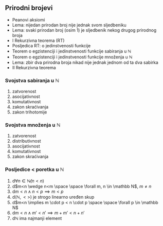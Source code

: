 ## Prirodni brojevi

- Peanovi aksiomi
- Lema: nijedan prirodan broj nije jednak svom sljedbeniku
- Lema: svaki prirodan broj (osim 1) je sljedbenik nekog drugog prirodnog broja
- I Rekurzivna teorema (RT)
- Posljedica RT: o jedinstvenosti funkcije
- Teorem o egzistenciji i jedinstvenosti funkcije sabiranja u $\mathbb N$
- Teorem o egzistenciji i jedinstvenosti funkcije množenja u $\mathbb N$
- Lema: zbir dva prirodna broja nikad nije jednak jednom od ta dva sabirka
- II Rekurzivna teorema

### Svojstva sabiranja u $\mathbb N$
1. zatvorenost
2. asocijativnost
3. komutativnost
4. zakon skraćivanja
5. zakon trihotomije

### Svojstva množenja u $\mathbb N$
1. zatvorenost
2. distributivnost
3. asocijativnost
4. komutativnost
5. zakon skraćivanja

### Posljedice $<$ poretka u $\mathbb N$
1. d$\forall n \in \mathbb N \not (n<n)$
2. d$m<n \wedge n<m \space \space \forall m, n \in \mathbb N$, $m \neq n$
3. d$m<n \land n<p \implies m<p$
4. d$(\mathbb N, <>)$ je strogo linearno uređen skup
5. d$m<n \implies m \cdot p < n \cdot p \space \space \forall p \in \mathbb N$
6. d$m<n \land m'<n' \implies m+m'<n+n'$
7. d$\mathbb N$ ima najmanji element